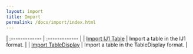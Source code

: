 ```yaml
---
layout: import
title: Import
permalink: /docs/import/index.html
---
```



| :------------- | :------------- |
| [Import IJ1 Table]()       | Import a table in the IJ1 format.       |
| [Import TableDisplay]()       | Import a table in the TableDisplay format.       |
